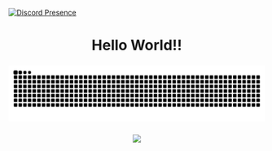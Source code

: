 [![Discord Presence](https://lanyard.cnrad.dev/api/275397289428910080?bg=9A60D4&showDisplayName=true)](https://discord.com/users/275397289428910080)

###

<h1 align="center">Hello World!!</h1>

###

<img src="https://raw.githubusercontent.com/l0ok-man/l0ok-man/output/snake.svg" alt="Snake animation" />

###

<div align="center">
  <img src="https://visitor-badge.laobi.icu/badge?page_id=l0ok-man.l0ok-man&"  />
</div>

###
